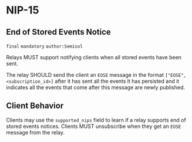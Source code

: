 NIP-15
======

End of Stored Events Notice
---------------------------

`final` `mandatory` `author:Semisol`

Relays MUST support notifying clients when all stored events have been sent.

The relay SHOULD send the client an `EOSE` message in the format `["EOSE", <subscription_id>]` after it has sent all the events it has persisted and it indicates all the events that come after this message are newly published.

Client Behavior
---------------

Clients may use the `supported_nips` field to learn if a relay supports end of stored events notices.
Clients MUST unsubscribe when they get an `EOSE` message from the relay.
